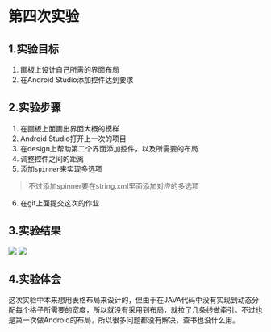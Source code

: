# 第四次实验

## 1.实验目标

1. 画板上设计自己所需的界面布局
2. 在Android Studio添加控件达到要求

## 2.实验步骤

1. 在画板上面画出界面大概的模样
2. Android Studio打开上一次的项目
3. 在design上帮助第二个界面添加控件，以及所需要的布局
4. 调整控件之间的距离
5. 添加`spinner`来实现多选项

> 不过添加spinner要在string.xml里面添加对应的多选项   

6. 在git上面提交这次的作业

## 3.实验结果

![](C:\android-labs-2018\soft1614080902402\5.png) ![](C:\android-labs-2018\soft1614080902402\6.png)



## 4.实验体会

​	这次实验中本来想用表格布局来设计的，但由于在JAVA代码中没有实现到动态分配每个格子所需要的宽度，所以就没有采用到布局，就拉了几条线做牵引。不过也是第一次做Android的布局，所以很多问题都没有解决，查书也没什么用。

